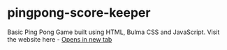 # pingpong-score-keeper
Basic Ping Pong Game built using HTML, Bulma CSS and JavaScript.
Visit the website here - <a href="https://prabhu30.github.io/pingpong-score-keeper/)" target="_blank">Opens in new tab</a>
